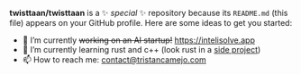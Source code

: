 **twisttaan/twisttaan** is a ✨ _special_ ✨ repository because its `README.md` (this file) appears on your GitHub profile.
Here are some ideas to get you started:
- 🔭 I’m currently ~~working on an AI startup!~~ https://intelisolve.app
- 🌱 I’m currently learning rust and c++ (look rust in a [side project](https://github.com/twisttaan/astray))
- 📫 How to reach me: contact@tristancamejo.com
